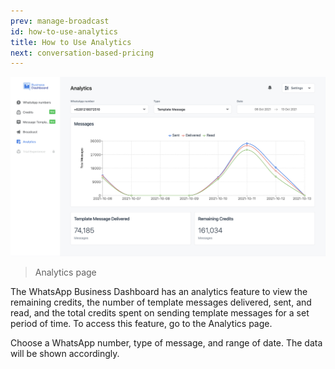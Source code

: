 ```yaml
---
prev: manage-broadcast
id: how-to-use-analytics
title: How to Use Analytics
next: conversation-based-pricing
---
```


![image-1](./images/analytics/image-1.jpg)

> Analytics page

The WhatsApp Business Dashboard has an analytics feature to view the remaining credits, the number of template messages delivered, sent, and read, and the total credits spent on sending template messages for a set period of time. To access this feature, go to the Analytics page.

Choose a WhatsApp number, type of message, and range of date. The data will be shown accordingly.
